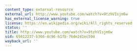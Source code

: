 ```yaml
---
content_type: external-resource
external_url: http://www.youtube.com/watch?v=9tzhVIsjm6w
has_external_license_warning: true
license: https://en.wikipedia.org/wiki/All_rights_reserved
status: ''
title: http://www.youtube.com/watch?v=9tzhVIsjm6w
uid: 65612237-b366-4c96-b1fb-76de241ec594
wayback_url: ''
---
```

